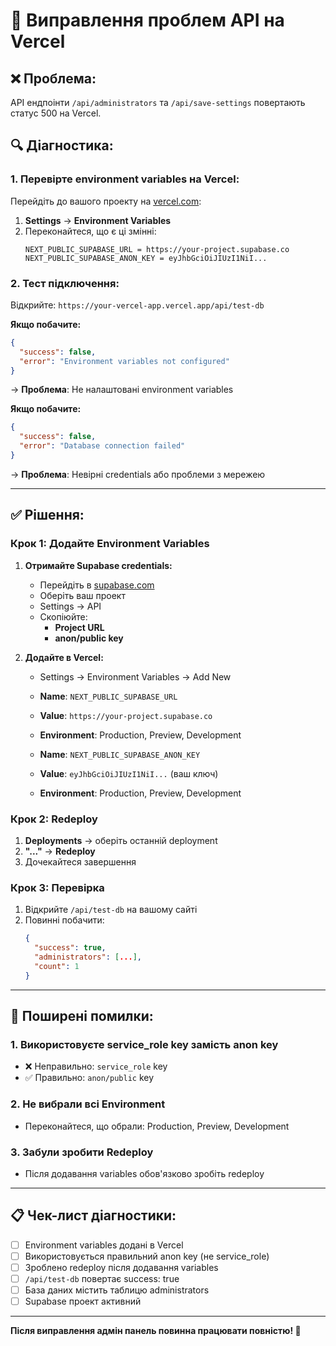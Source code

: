# 🔧 Виправлення проблем API на Vercel

## ❌ **Проблема:**
API ендпоінти `/api/administrators` та `/api/save-settings` повертають статус 500 на Vercel.

## 🔍 **Діагностика:**

### 1. **Перевірте environment variables на Vercel:**

Перейдіть до вашого проекту на [vercel.com](https://vercel.com):
1. **Settings** → **Environment Variables**
2. Переконайтеся, що є ці змінні:
   ```
   NEXT_PUBLIC_SUPABASE_URL = https://your-project.supabase.co
   NEXT_PUBLIC_SUPABASE_ANON_KEY = eyJhbGciOiJIUzI1NiI...
   ```

### 2. **Тест підключення:**
Відкрийте: `https://your-vercel-app.vercel.app/api/test-db`

**Якщо побачите:**
```json
{
  "success": false,
  "error": "Environment variables not configured"
}
```
→ **Проблема**: Не налаштовані environment variables

**Якщо побачите:**
```json
{
  "success": false,
  "error": "Database connection failed"
}
```
→ **Проблема**: Невірні credentials або проблеми з мережею

---

## ✅ **Рішення:**

### **Крок 1: Додайте Environment Variables**

1. **Отримайте Supabase credentials:**
   - Перейдіть в [supabase.com](https://supabase.com)
   - Оберіть ваш проект
   - Settings → API
   - Скопіюйте:
     - **Project URL**
     - **anon/public key**

2. **Додайте в Vercel:**
   - Settings → Environment Variables → Add New
   - **Name**: `NEXT_PUBLIC_SUPABASE_URL`
   - **Value**: `https://your-project.supabase.co`
   - **Environment**: Production, Preview, Development
   
   - **Name**: `NEXT_PUBLIC_SUPABASE_ANON_KEY`
   - **Value**: `eyJhbGciOiJIUzI1NiI...` (ваш ключ)
   - **Environment**: Production, Preview, Development

### **Крок 2: Redeploy**

1. **Deployments** → оберіть останній deployment
2. **"..."** → **Redeploy**
3. Дочекайтеся завершення

### **Крок 3: Перевірка**

1. Відкрийте `/api/test-db` на вашому сайті
2. Повинні побачити:
   ```json
   {
     "success": true,
     "administrators": [...],
     "count": 1
   }
   ```

---

## 🚨 **Поширені помилки:**

### 1. **Використовуєте service_role key замість anon key**
- ❌ Неправильно: `service_role` key
- ✅ Правильно: `anon/public` key

### 2. **Не вибрали всі Environment**
- Переконайтеся, що обрали: Production, Preview, Development

### 3. **Забули зробити Redeploy**
- Після додавання variables обов'язково зробіть redeploy

---

## 📋 **Чек-лист діагностики:**

- [ ] Environment variables додані в Vercel
- [ ] Використовується правильний anon key (не service_role)
- [ ] Зроблено redeploy після додавання variables
- [ ] `/api/test-db` повертає success: true
- [ ] База даних містить таблицю administrators
- [ ] Supabase проект активний

---

**Після виправлення адмін панель повинна працювати повністю! 🎯**
